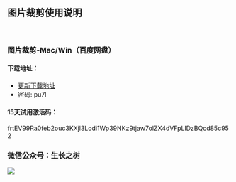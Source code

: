 
## 图片裁剪使用说明
<br>

### 图片裁剪-Mac/Win（百度网盘）

#### 下载地址：
- [更新下载地址]( https://pan.baidu.com/s/10e6ySMD5vOFHuf8AaNB6ow)
- 密码: pu7l

#### 15天试用激活码：
<g>frtEV99Ra0feb2ouc3KXjl3Lodi1Wp39NKz9tjaw7oIZX4dVFpLlDzBQcd85c952

### 微信公众号：生长之树
![](https://jasonmin.github.io/newsky/assets/qrcode_for.jpg)



<head>
    <link rel="stylesheet" type="text/css" href="../style/style.css">
</head>